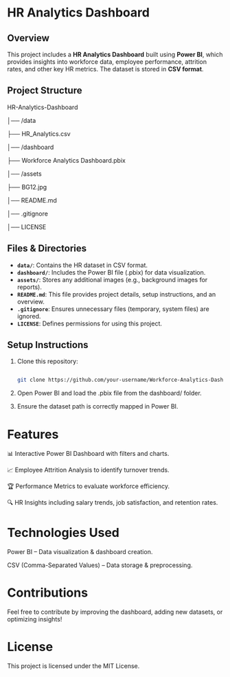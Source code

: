 # HR Analytics Dashboard

## Overview
This project includes a **HR Analytics Dashboard** built using **Power BI**, which provides insights into workforce data, employee performance, attrition rates, and other key HR metrics. The dataset is stored in **CSV format**.

## Project Structure
HR-Analytics-Dashboard 

 │── /data

   ├── HR_Analytics.csv 

 │── /dashboard 

   ├── Workforce Analytics Dashboard.pbix 

 │── /assets 

   ├── BG12.jpg 

 │── README.md 

 │── .gitignore 

 │── LICENSE

## Files & Directories
- **`data/`**: Contains the HR dataset in CSV format.
- **`dashboard/`**: Includes the Power BI file (.pbix) for data visualization.
- **`assets/`**: Stores any additional images (e.g., background images for reports).
- **`README.md`**: This file provides project details, setup instructions, and an overview.
- **`.gitignore`**: Ensures unnecessary files (temporary, system files) are ignored.
- **`LICENSE`**: Defines permissions for using this project.

## Setup Instructions
1. Clone this repository:

   ```bash

   git clone https://github.com/your-username/Workforce-Analytics-Dashboard.git

2. Open Power BI and load the .pbix file from the dashboard/ folder.

3. Ensure the dataset path is correctly mapped in Power BI.

# Features
📊 Interactive Power BI Dashboard with filters and charts.

📈 Employee Attrition Analysis to identify turnover trends.

🏆 Performance Metrics to evaluate workforce efficiency.

🔍 HR Insights including salary trends, job satisfaction, and retention rates.

# Technologies Used
Power BI – Data visualization & dashboard creation.

CSV (Comma-Separated Values) – Data storage & preprocessing.

# Contributions
Feel free to contribute by improving the dashboard, adding new datasets, or optimizing insights!

# License
This project is licensed under the MIT License.